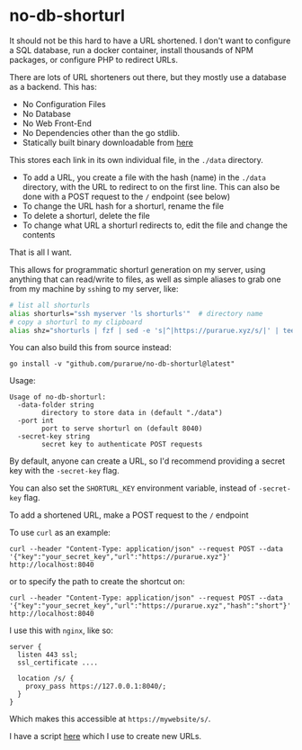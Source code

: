 # no-db-shorturl

It should not be this hard to have a URL shortened. I don't want to configure a SQL database, run a docker container, install thousands of NPM packages, or configure PHP to redirect URLs.

There are lots of URL shorteners out there, but they mostly use a database as a backend. This has:

- No Configuration Files
- No Database
- No Web Front-End
- No Dependencies other than the go stdlib.
- Statically built binary downloadable from [here](https://purarue.xyz/p/no-db-shorturl-builds/)

This stores each link in its own individual file, in the `./data` directory.

- To add a URL, you create a file with the hash (name) in the `./data` directory, with the URL to redirect to on the first line. This can also be done with a POST request to the `/` endpoint (see below)
- To change the URL hash for a shorturl, rename the file
- To delete a shorturl, delete the file
- To change what URL a shorturl redirects to, edit the file and change the contents

That is all I want.

This allows for programmatic shorturl generation on my server, using anything that can read/write to files, as well as simple aliases to grab one from my machine by `ssh`ing to my server, like:

```bash
# list all shorturls
alias shorturls="ssh myserver 'ls shorturls'"  # directory name
# copy a shorturl to my clipboard
alias shz="shorturls | fzf | sed -e 's|^|https://purarue.xyz/s/|' | tee /dev/tty | clipcopy"
```

You can also build this from source instead:

`go install -v "github.com/purarue/no-db-shorturl@latest"`

Usage:

```
Usage of no-db-shorturl:
  -data-folder string
    	directory to store data in (default "./data")
  -port int
    	port to serve shorturl on (default 8040)
  -secret-key string
    	secret key to authenticate POST requests
```

By default, anyone can create a URL, so I'd recommend providing a secret key with the `-secret-key` flag.

You can also set the `SHORTURL_KEY` environment variable, instead of `-secret-key` flag.

To add a shortened URL, make a POST request to the `/` endpoint

To use `curl` as an example:

`curl --header "Content-Type: application/json" --request POST --data '{"key":"your_secret_key","url":"https://purarue.xyz"}' http://localhost:8040`

or to specify the path to create the shortcut on:

`curl --header "Content-Type: application/json" --request POST --data '{"key":"your_secret_key","url":"https://purarue.xyz","hash":"short"}' http://localhost:8040`

I use this with `nginx`, like so:

```
server {
  listen 443 ssl;
  ssl_certificate ....

  location /s/ {
    proxy_pass https://127.0.0.1:8040/;
  }
}
```

Which makes this accessible at `https://mywebsite/s/`.

I have a script [here](https://github.com/purarue/vps/blob/master/bin/shorten) which I use to create new URLs.
